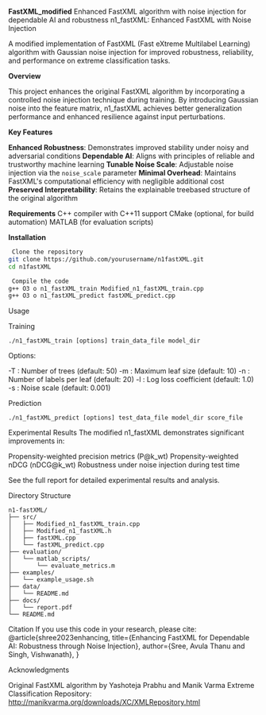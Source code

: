  **FastXML_modified**
Enhanced FastXML algorithm with noise injection for dependable AI and robustness
 n1_fastXML: Enhanced FastXML with Noise Injection

A modified implementation of FastXML (Fast eXtreme Multilabel Learning) algorithm with Gaussian noise injection for improved robustness, reliability, and performance on extreme classification tasks.

 **Overview**

This project enhances the original FastXML algorithm by incorporating a controlled noise injection technique during training. By introducing Gaussian noise into the feature matrix, n1_fastXML achieves better generalization performance and enhanced resilience against input perturbations.

 **Key Features**

 **Enhanced Robustness**: Demonstrates improved stability under noisy and adversarial conditions
 **Dependable AI**: Aligns with principles of reliable and trustworthy machine learning
 **Tunable Noise Scale**: Adjustable noise injection via the `noise_scale` parameter
 **Minimal Overhead**: Maintains FastXML's computational efficiency with negligible additional cost
 **Preserved Interpretability**: Retains the explainable treebased structure of the original algorithm

 
 **Requirements**
 C++ compiler with C++11 support
 CMake (optional, for build automation)
 MATLAB (for evaluation scripts)


**Installation**

```bash
 Clone the repository
git clone https://github.com/yourusername/n1fastXML.git
cd n1fastXML

 Compile the code
g++ O3 o n1_fastXML_train Modified_n1_fastXML_train.cpp
g++ O3 o n1_fastXML_predict fastXML_predict.cpp
```

Usage

Training
```
./n1_fastXML_train [options] train_data_file model_dir
```

Options:

-T : Number of trees (default: 50)
-m : Maximum leaf size (default: 10)
-n : Number of labels per leaf (default: 20)
-l : Log loss coefficient (default: 1.0)
-s : Noise scale (default: 0.001)

Prediction
```
./n1_fastXML_predict [options] test_data_file model_dir score_file
```

Experimental Results
The modified n1_fastXML demonstrates significant improvements in:

Propensity-weighted precision metrics (P@k_wt)
Propensity-weighted nDCG (nDCG@k_wt)
Robustness under noise injection during test time

See the full report for detailed experimental results and analysis.


Directory Structure
```
n1-fastXML/
├── src/
│   ├── Modified_n1_fastXML_train.cpp
│   ├── Modified_n1_fastXML.h
│   ├── fastXML.cpp
│   └── fastXML_predict.cpp
├── evaluation/
│   └── matlab_scripts/
│       └── evaluate_metrics.m
├── examples/
│   └── example_usage.sh
├── data/
│   └── README.md
├── docs/
│   └── report.pdf
└── README.md
```

Citation
If you use this code in your research, please cite:
@article{shree2023enhancing,
  title={Enhancing FastXML for Dependable AI: Robustness through Noise Injection},
  author={Sree, Avula Thanu and Singh, Vishwanath},
}

Acknowledgments

Original FastXML algorithm by Yashoteja Prabhu and Manik Varma
Extreme Classification Repository: http://manikvarma.org/downloads/XC/XMLRepository.html
